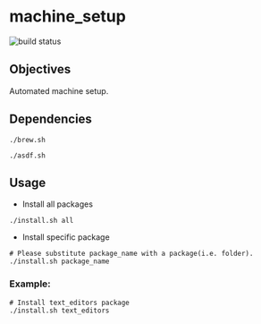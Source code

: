# machine_setup
![build status](https://github.com/praisetompane/machine_setup/actions/workflows/machine_setup.yaml/badge.svg) <br>

## Objectives
Automated machine setup.

## Dependencies
```shell
./brew.sh
```

```shell
./asdf.sh
```

## Usage
- Install all packages
```shell
./install.sh all
```

- Install specific package
```shell
# Please substitute package_name with a package(i.e. folder).
./install.sh package_name
```
### Example:
```shell
# Install text_editors package
./install.sh text_editors
```